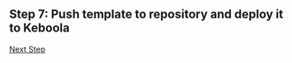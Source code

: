 ## Step 7: Push template to repository and deploy it to Keboola


[Next Step](https://github.com/bakobako/keboola-empower-workshop-components/blob/main/workshop_steps/Step%2008%3A%20Develop%20the%20component%20code%20and%20UI.md)